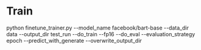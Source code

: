 # Train
python finetune_trainer.py --model_name facebook/bart-base --data_dir data --output_dir test_run --do_train --fp16 --do_eval --evaluation_strategy epoch --predict_with_generate --overwrite_output_dir

